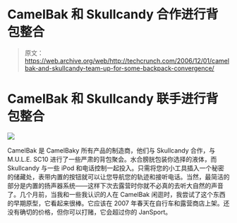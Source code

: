 # CamelBak 和 Skullcandy 合作进行背包整合

> 原文：<https://web.archive.org/web/http://techcrunch.com/2006/12/01/camelbak-and-skullcandy-team-up-for-some-backpack-convergence/>

# CamelBak 和 Skullcandy 联手进行背包整合

![](img/d07cf4790ccab3a378a3bfc38b8db17e.png)

CamelBak 是 CamelBaky 所有产品的制造商，他们与 Skullcandy 合作，与 M.U.L.E. SC10 进行了一些严肃的背包聚会。水合膀胱包装你选择的液体，而 Skullcandy 与一些 iPod 和电话控制一起投入。只需将您的小工具插入一个秘密的储藏处，表带内置的按钮就可以让您导航您的轨迹和接听电话。当然，最简洁的部分是内置的扬声器系统——这样下次去露营时你就不必真的去听大自然的声音了。几个月前，当我和一些我认识的人在 CamelBak 闲逛时，我尝试了这个东西的早期原型，它看起来很棒。它应该在 2007 年春天在自行车和露营商店上架。还没有确切的价格，但你可以打赌，它会超过你的 JanSport。